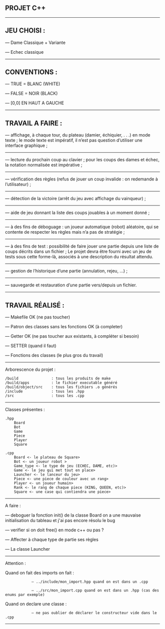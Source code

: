 PROJET C++
----------

-------------------------------------------------------------------------------------------------------------------------------------

JEU CHOISI :
----------

— Dame Classique + Variante

— Echec classique

-------------------------------------------------------------------------------------------------------------------------------------

CONVENTIONS :
-------------

— TRUE = BLANC (WHITE)

— FALSE = NOIR (BLACK)

— [0,0] EN HAUT A GAUCHE

-----------------------------------------------------------------------------------------------------------------------------------

TRAVAIL A FAIRE :
-----------------

— affichage, à chaque tour, du plateau (damier, échiquier, . . .) en mode texte ; 
le mode texte est impératif, il n’est pas question d’utiliser une interface graphique ;

------------------------------------------------------------------------

— lecture du prochain coup au clavier ; pour les coups des dames et échec,
la notation normalisée est impérative ;

------------------------------------------------------------------------


— vérification des règles (refus de jouer un coup invalide : on redemande à
l’utilisateur) ;

------------------------------------------------------------------------

— détection de la victoire (arrêt du jeu avec affichage du vainqueur) ;

------------------------------------------------------------------------

— aide de jeu donnant la liste des coups jouables à un moment donné ;

------------------------------------------------------------------------

— à des fins de déboguage : un joueur automatique (robot) aléatoire, qui
se contente de respecter les règles mais n’a pas de stratégie ;

------------------------------------------------------------------------

— à des fins de test : possibilité de faire jouer une partie depuis une liste de coups décrits dans un fichier ; 
Le projet devra être fourni avec un jeu de tests sous cette forme-là, associés à une description du résultat attendu.

------------------------------------------------------------------------

— gestion de l’historique d’une partie (annulation, rejeu, ...) ;

------------------------------------------------------------------------

— sauvegarde et restauration d’une partie vers/depuis un fichier.

---------------------------------------------------------------------------------------------------------------------------------------

TRAVAIL RÉALISÉ :
-----------------

— Makefile OK (ne pas toucher)

— Patron des classes sans les fonctions OK (à completer)

— Getter OK (ne pas toucher aux existants, à compléter si besoin)

— SETTER (quand il faut)

— Fonctions des classes (le plus gros du travail)

------------------------------------------------------------------------

Arborescence du projet : 

    /build               : tous les produits de make
    /build/apps          : le fichier executable généré
    /build/object/src    : tous les fichiers .o générés
    /include             : tous les .hpp
    /src                 : tous les .cpp


------------------------------------------------------------------------

Classes présentes :
    
    .hpp
        Board
        Bot
        Game
        Piece
        Player
        Square    
    
    .cpp
        Board <- le plateau de Square>
        Bot <- un joueur robot >
        Game_type <- le type de jeu (ECHEC, DAME, etc)>
        Game <- le jeu qui met tout en place>
        Launcher <- le lanceur du jeu>
        Piece <- une piece de couleur avec un rang>
        Player <- un joueur humain>
        Rank <- le rang de chaque piece (KING, QUEEN, etc)>
        Square <- une case qui contiendra une piece>


------------------------------------------------------------------------

A faire : 

— deboguer la fonction init() de la classe Board
            on a une mauvaise initialisation du tableau et j'ai pas encore résolu le bug

— verifier si on doit free() en mode c++ ou pas ?

— Affecter à chaque type de partie ses règles

— La classe Launcher


------------------------------------------------------------------------

Attention :

Quand on fait des imports on fait : 

                — ../include/mon_import.hpp quand on est dans un .cpp

                — ../src/mon_import.cpp quand on est dans un .hpp (cas des enums par exemple)

Quand on declare une classe :
                
                — ne pas oublier de déclarer le constructeur vide dans le .cpp

-----------------------------------------------------------------------------------------------------------------------------------
